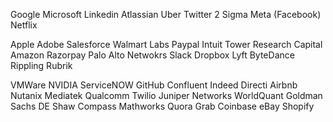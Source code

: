 Google
Microsoft
Linkedin
Atlassian
Uber
Twitter
2 Sigma
Meta (Facebook)
Netflix


Apple
Adobe
Salesforce
Walmart Labs
Paypal
Intuit
Tower Research Capital
Amazon
Razorpay
Palo Alto Netwokrs
Slack
Dropbox
Lyft
ByteDance
Rippling
Rubrik

VMWare
NVIDIA
ServiceNOW
GitHub
Confluent
Indeed
Directi
Airbnb
Nutanix
Mediatek
Qualcomm
Twilio
Juniper Networks
WorldQuant
Goldman Sachs
DE Shaw
Compass
Mathworks
Quora
Grab
Coinbase
eBay
Shopify
